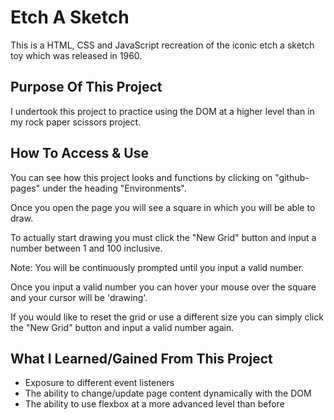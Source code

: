 # Etch A Sketch
This is a HTML, CSS and JavaScript recreation of the iconic etch a sketch toy which was released in 1960.

## Purpose Of This Project
I undertook this project to practice using the DOM at a higher level than in my rock paper scissors project.

## How To Access & Use
You can see how this project looks and functions by clicking on "github-pages" under the heading "Environments".

Once you open the page you will see a square in which you will be able to draw.

To actually start drawing you must click the "New Grid" button and input a number between 1 and 100 inclusive.

Note: You will be continuously prompted until you input a valid number.

Once you input a valid number you can hover your mouse over the square and your cursor will be 'drawing'.

If you would like to reset the grid or use a different size you can simply click the "New Grid" button and input a valid number again.

## What I Learned/Gained From This Project
- Exposure to different event listeners
- The ability to change/update page content dynamically with the DOM
- The ability to use flexbox at a more advanced level than before